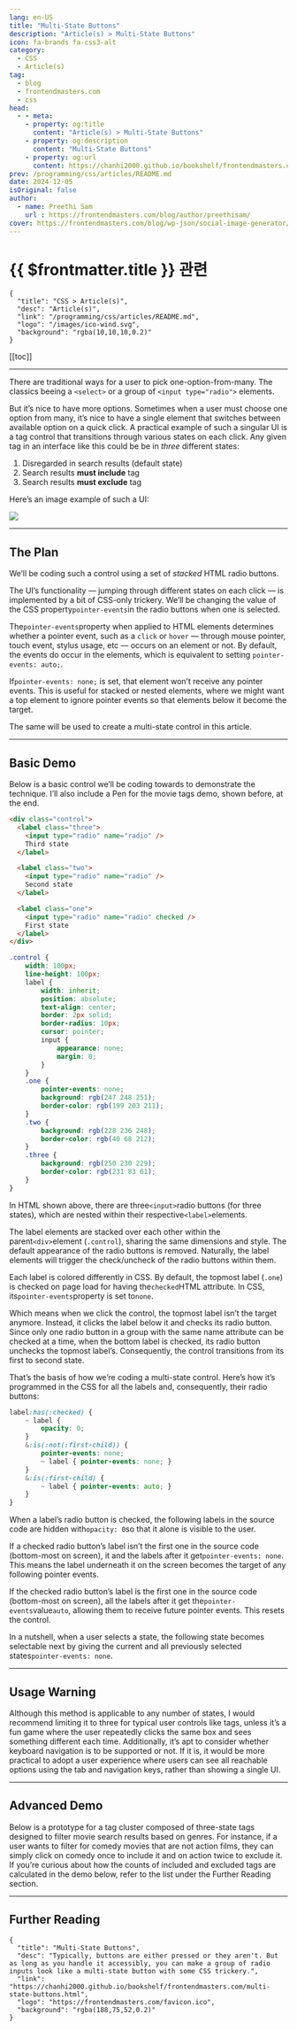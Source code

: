 ```yaml
---
lang: en-US
title: "Multi-State Buttons"
description: "Article(s) > Multi-State Buttons"
icon: fa-brands fa-css3-alt
category:
  - CSS
  - Article(s)
tag:
  - blog
  - frontendmasters.com
  - css
head:
  - - meta:
    - property: og:title
      content: "Article(s) > Multi-State Buttons"
    - property: og:description
      content: "Multi-State Buttons"
    - property: og:url
      content: https://chanhi2000.github.io/bookshelf/frontendmasters.com/multi-state-buttons.html
prev: /programming/css/articles/README.md
date: 2024-12-05
isOriginal: false
author:
  - name: Preethi Sam
    url : https://frontendmasters.com/blog/author/preethisam/
cover: https://frontendmasters.com/blog/wp-json/social-image-generator/v1/image/4677
---
```


# {{ $frontmatter.title }} 관련

```component VPCard
{
  "title": "CSS > Article(s)",
  "desc": "Article(s)",
  "link": "/programming/css/articles/README.md",
  "logo": "/images/ico-wind.svg",
  "background": "rgba(10,10,10,0.2)"
}
```

[[toc]]

---

<SiteInfo
  name="Multi-State Buttons"
  desc="Typically, buttons are either pressed or they aren't. But as long as you handle it accessibly, you can make a group of radio inputs look like a multi-state button with some CSS trickery."
  url="https://frontendmasters.com/blog/multi-state-buttons/"
  logo="https://frontendmasters.com/favicon.ico"
  preview="https://frontendmasters.com/blog/wp-json/social-image-generator/v1/image/4677"/>

There are traditional ways for a user to pick one-option-from-many. The classics beeing a `<select>` or a group of `<input type="radio">` elements.

But it’s nice to have more options. Sometimes when a user must choose one option from many, it’s nice to have a single element that switches between available option on a quick click. A practical example of such a singular UI is a tag control that transitions through various states on each click. Any given tag in an interface like this could be be in *three* different states:

1. Disregarded in search results (default state)
2. Search results **must include** tag
3. Search results **must exclude** tag

Here’s an image example of such a UI:

![](https://i0.wp.com/frontendmasters.com/blog/wp-content/uploads/2024/12/s_2B6564E11D1E51AC46777C57EB87ECE5CDB861925A4A306B5E22E667A57CB6A7_1732966272424_tagcloud.png?resize=1024%2C632&ssl=1)

---

## The Plan

We’ll be coding such a control using a set of *stacked* HTML radio buttons.

The UI’s functionality — jumping through different states on each click — is implemented by a bit of CSS-only trickery. We’ll be changing the value of the CSS property`pointer-events`in the radio buttons when one is selected.

The`pointer-events`property when applied to HTML elements determines whether a pointer event, such as a `click` or `hover` — through mouse pointer, touch event, stylus usage, etc — occurs on an element or not. By default, the events do occur in the elements, which is equivalent to setting `pointer-events: auto;`.

If`pointer-events: none;` is set, that element won’t receive any pointer events. This is useful for stacked or nested elements, where we might want a top element to ignore pointer events so that elements below it become the target.

The same will be used to create a multi-state control in this article.

---

## Basic Demo

Below is a basic control we’ll be coding towards to demonstrate the technique. I’ll also include a Pen for the movie tags demo, shown before, at the end.

<CodePen
  user="rpsthecoder"
  slug-hash="yLmwMww"
  title="Muti-state control (three states)"
  :default-tab="['css','result']"
  :theme="$isDarkmode ? 'dark': 'light'"/>

```html
<div class="control">
  <label class="three">
    <input type="radio" name="radio" />
    Third state
  </label>

  <label class="two">
    <input type="radio" name="radio" />
    Second state
  </label>

  <label class="one">
    <input type="radio" name="radio" checked />
    First state
  </label>
</div>
```

```scss :collapsed-lines
.control {
    width: 100px;
    line-height: 100px;
    label {
        width: inherit;
        position: absolute; 
        text-align: center;
        border: 2px solid;
        border-radius: 10px;
        cursor: pointer;
        input {
            appearance: none;
            margin: 0;
        }
    }
    .one {
        pointer-events: none;
        background: rgb(247 248 251);
        border-color: rgb(199 203 211); 
    }
    .two {
        background: rgb(228 236 248);
        border-color: rgb(40 68 212); 
    }
    .three {
        background: rgb(250 230 229);
        border-color: rgb(231 83 61);
    }
}
```

In HTML shown above, there are three`<input>`radio buttons (for three states), which are nested within their respective`<label>`elements.

The label elements are stacked over each other within the parent`<div>`element (`.control`), sharing the same dimensions and style. The default appearance of the radio buttons is removed. Naturally, the label elements will trigger the check/uncheck of the radio buttons within them.

Each label is colored differently in CSS. By default, the topmost label (`.one`) is checked on page load for having the`checked`HTML attribute. In CSS, its`pointer-events`property is set to`none`.

Which means when we click the control, the topmost label isn’t the target anymore. Instead, it clicks the label below it and checks its radio button. Since only one radio button in a group with the same name attribute can be checked at a time, when the bottom label is checked, its radio button unchecks the topmost label’s. Consequently, the control transitions from its first to second state.

That’s the basis of how we’re coding a multi-state control. Here’s how it’s programmed in the CSS for all the labels and, consequently, their radio buttons:

```scss
label:has(:checked) {
    ~ label {
        opacity: 0;
    }
    &:is(:not(:first-child)) {
        pointer-events: none;
        ~ label { pointer-events: none; }
    }
    &:is(:first-child) {
        ~ label { pointer-events: auto; }
    }
}
```

When a label’s radio button is checked, the following labels in the source code are hidden with`opacity: 0`so that it alone is visible to the user.

If a checked radio button’s label isn’t the first one in the source code (bottom-most on screen), it and the labels after it get`pointer-events: none`. This means the label underneath it on the screen becomes the target of any following pointer events.

If the checked radio button’s label is the first one in the source code (bottom-most on screen), all the labels after it get the`pointer-events`value`auto`, allowing them to receive future pointer events. This resets the control.

In a nutshell, when a user selects a state, the following state becomes selectable next by giving the current and all previously selected states`pointer-events: none`.

---

## Usage Warning

Although this method is applicable to any number of states, I would recommend limiting it to three for typical user controls like tags, unless it’s a fun game where the user repeatedly clicks the same box and sees something different each time. Additionally, it’s apt to consider whether keyboard navigation is to be supported or not. If it is, it would be more practical to adopt a user experience where users can see all reachable options using the tab and navigation keys, rather than showing a single UI.

---

## Advanced Demo

Below is a prototype for a tag cluster composed of three-state tags designed to filter movie search results based on genres. For instance, if a user wants to filter for comedy movies that are not action films, they can simply click on comedy once to include it and on action twice to exclude it. If you’re curious about how the counts of included and excluded tags are calculated in the demo below, refer to the list under the Further Reading section.

<CodePen
  user="rpsthecoder"
  slug-hash="yLmwMZZ"
  title="Muti-state control (tag cloud)"
  :default-tab="['css','result']"
  :theme="$isDarkmode ? 'dark': 'light'"/>

---

## Further Reading

<SiteInfo
  name="pointer-events - CSS: Cascading Style Sheets | MDN"
  desc="The pointer-events CSS property sets under what circumstances (if any) a particular graphic element can become the target of pointer events."
  url="https://developer.mozilla.org/en-US/docs/Web/CSS/pointer-events/"
  logo="https://developer.mozilla.org/favicon-48x48.bc390275e955dacb2e65.png"
  preview="https://developer.mozilla.org/mdn-social-share.d893525a4fb5fb1f67a2.png"/>

<SiteInfo
  name="<input type='radio'> - HTML: HyperText Markup Language | MDN"
  desc="<input> elements of type radio are generally used in radio groups—collections of radio buttons describing a set of related options."
  url="https://developer.mozilla.org/en-US/docs/Web/HTML/Element/input/radio/"
  logo="https://developer.mozilla.org/favicon-48x48.bc390275e955dacb2e65.png"
  preview="https://developer.mozilla.org/mdn-social-share.d893525a4fb5fb1f67a2.png"/>

<SiteInfo
  name="Counting With CSS Counters And CSS Grid | CSS-Tricks"
  desc="In this post, we're going to demonstrate how we can use the source order independence of CSS Grid to solve a layout issue that's the result of a source order constraint. Specifically, we're going to look at checkboxes and CSS Counters—two concepts that rely on source order when used together."
  url="https://css-tricks.com/counting-css-counters-css-grid/"
  logo="https://i0.wp.com/css-tricks.com/wp-content/uploads/2021/07/star.png?fit=180%2C180&ssl=1"
  preview="https://css-tricks.com/wp-json/social-image-generator/v1/image/266050"/>

<!-- TODO: add ARTICLE CARD -->
```component VPCard
{
  "title": "Multi-State Buttons",
  "desc": "Typically, buttons are either pressed or they aren't. But as long as you handle it accessibly, you can make a group of radio inputs look like a multi-state button with some CSS trickery.",
  "link": "https://chanhi2000.github.io/bookshelf/frontendmasters.com/multi-state-buttons.html",
  "logo": "https://frontendmasters.com/favicon.ico",
  "background": "rgba(188,75,52,0.2)"
}
```
